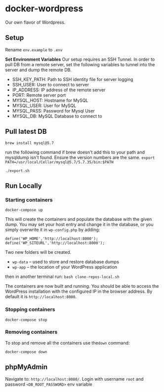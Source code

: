# docker-wordpress

Our own flavor of Wordpress.

## Setup
Rename `env.example` to `.env`

**Set Environment Variables**
Our setup requires an SSH Tunnel. In order to pull DB from a remote server, set the following variables to tunnel into the server and dump the remote DB.

- SSH_KEY_PATH: Path to SSH identity file for server logging
- SSH_USER: User to connect to server
- IP_ADDRESS: IP address of the remote server
- PORT: Remote server port
- MYSQL_HOST: Hostname for MySQL
- MYSQL_USER: User for MySQL
- MYSQL_PASS: Password for Mysql User 
- MYSQL_DB: MySQL Database to connect to

## Pull latest DB

`brew install mysql@5.7`

run the following command if brew doesn't add this to your path and mysqldump isn't found. Ensure the version numbers are the same.
`export PATH=/usr/local/Cellar/mysql@5.7/5.7.35/bin:$PATH`

`./export.sh`

## Run Locally

### Starting containers

`docker-compose up`

This will create the containers and populate the database with the given dump. You may set your host entry and change it in the database, or you simply overwrite it in `wp-config.php` by adding:

```
define('WP_HOME','http://localhost:8000');
define('WP_SITEURL','http://localhost:8000');
```

Two new folders will be created.

* `wp-data` – used to store and restore database dumps
* `wp-app` – the location of your WordPress application


then in another terminal run: `bash clone-repos-local.sh`


The containers are now built and running. You should be able to access the WordPress installation with the configured IP in the browser address. By default it is `http://localhost:8000`.

### Stopping containers

```
docker-compose stop
```

### Removing containers

To stop and remove all the containers use the`down` command:

```
docker-compose down
```

## phpMyAdmin

Navigate to: `http://localhost:8080/`.
Login with username `root` and password `<DB_ROOT_PASSWORD>` env variable
